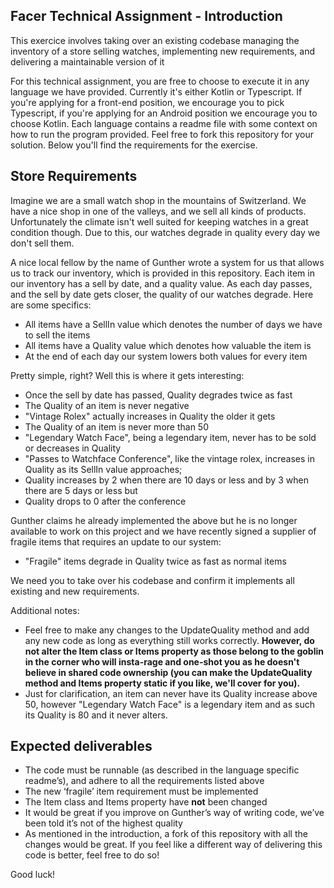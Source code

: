 ## Facer Technical Assignment - Introduction

This exercice involves taking over an existing codebase managing the inventory of a store selling watches, implementing new requirements, and delivering a maintainable version of it

For this technical assignment, you are free to choose to execute it in any language we have provided. Currently it's either Kotlin or Typescript. If you're applying for a front-end position, we encourage you to pick Typescript, if you're applying for an Android position we encourage you to choose Kotlin.
Each language contains a readme file with some context on how to run the program provided. Feel free to fork this repository for your solution. Below you'll find the requirements for the exercise. 

## Store Requirements

Imagine we are a small watch shop in the mountains of Switzerland. We have a nice shop in one of the valleys, and we sell all kinds of products. Unfortunately the climate isn't well suited for keeping watches in a great condition though. Due to this, our watches degrade in quality every day we don't sell them.

A nice local fellow by the name of Gunther wrote a system for us that allows us to track our inventory, which is provided in this repository. Each item in our inventory has a sell by date, and a quality value. As each day passes, and the sell by date gets closer, the quality of our watches degrade. Here are some specifics:

- All items have a SellIn value which denotes the number of days we have to sell the items
- All items have a Quality value which denotes how valuable the item is
- At the end of each day our system lowers both values for every item

Pretty simple, right? Well this is where it gets interesting:

- Once the sell by date has passed, Quality degrades twice as fast
- The Quality of an item is never negative
- "Vintage Rolex" actually increases in Quality the older it gets
- The Quality of an item is never more than 50
- "Legendary Watch Face", being a legendary item, never has to be sold or decreases in Quality
- "Passes to Watchface Conference", like the vintage rolex, increases in Quality as its SellIn value approaches;
- Quality increases by 2 when there are 10 days or less and by 3 when there are 5 days or less but
- Quality drops to 0 after the conference

Gunther claims he already implemented the above but he is no longer available to work on this project and we have recently signed a supplier of fragile items that requires an update to our system:

- "Fragile" items degrade in Quality twice as fast as normal items

We need you to take over his codebase and confirm it implements all existing and new requirements.

Additional notes:

- Feel free to make any changes to the UpdateQuality method and add any new code as long as everything still works correctly. **However, do not alter the Item class or Items property as those belong to the goblin in the corner who will insta-rage and one-shot you as he doesn't believe in shared code ownership (you can make the UpdateQuality method and Items property static if you like, we'll cover for you).**
- Just for clarification, an item can never have its Quality increase above 50, however "Legendary Watch Face" is a legendary item and as such its Quality is 80 and it never alters.

## Expected deliverables

- The code must be runnable (as described in the language specific readme’s), and adhere to all the requirements listed above
- The new ‘fragile’ item requirement must be implemented
- The Item class and Items property have **not** been changed
- It would be great if you improve on Gunther’s way of writing code, we’ve been told it’s not of the highest quality
- As mentioned in the introduction, a fork of this repository with all the changes would be great. If you feel like a different way of delivering this code is better, feel free to do so!

Good luck!
